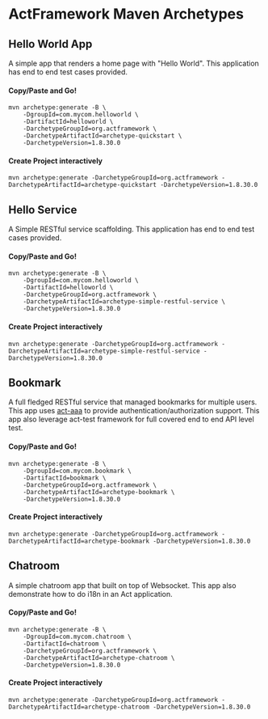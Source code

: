 # ActFramework Maven Archetypes

## Hello World App

A simple app that renders a home page with "Hello World". This application has end to end test cases provided. 

#### Copy/Paste and Go!

```
mvn archetype:generate -B \
    -DgroupId=com.mycom.helloworld \
    -DartifactId=helloworld \
    -DarchetypeGroupId=org.actframework \
    -DarchetypeArtifactId=archetype-quickstart \
    -DarchetypeVersion=1.8.30.0
```

#### Create Project interactively

```
mvn archetype:generate -DarchetypeGroupId=org.actframework -DarchetypeArtifactId=archetype-quickstart -DarchetypeVersion=1.8.30.0
```

## Hello Service

A Simple RESTful service scaffolding. This application has end to end test cases provided.

#### Copy/Paste and Go!

```
mvn archetype:generate -B \
    -DgroupId=com.mycom.helloworld \
    -DartifactId=helloworld \
    -DarchetypeGroupId=org.actframework \
    -DarchetypeArtifactId=archetype-simple-restful-service \
    -DarchetypeVersion=1.8.30.0
```

#### Create Project interactively

```
mvn archetype:generate -DarchetypeGroupId=org.actframework -DarchetypeArtifactId=archetype-simple-restful-service -DarchetypeVersion=1.8.30.0
```

## Bookmark

A full fledged RESTful service that managed bookmarks for multiple users. This app uses 
[act-aaa](https://github.com/actframework/act-aaa-plugin) to provide authentication/authorization support. This app also
leverage act-test framework for full covered end to end API level test.

#### Copy/Paste and Go!

```
mvn archetype:generate -B \
    -DgroupId=com.mycom.bookmark \
    -DartifactId=bookmark \
    -DarchetypeGroupId=org.actframework \
    -DarchetypeArtifactId=archetype-bookmark \
    -DarchetypeVersion=1.8.30.0
```

#### Create Project interactively

```
mvn archetype:generate -DarchetypeGroupId=org.actframework -DarchetypeArtifactId=archetype-bookmark -DarchetypeVersion=1.8.30.0
```

## Chatroom

A simple chatroom app that built on top of Websocket. This app also demonstrate how to do i18n in an Act application.

#### Copy/Paste and Go!

```
mvn archetype:generate -B \
    -DgroupId=com.mycom.chatroom \
    -DartifactId=chatroom \
    -DarchetypeGroupId=org.actframework \
    -DarchetypeArtifactId=archetype-chatroom \
    -DarchetypeVersion=1.8.30.0
```

#### Create Project interactively

```
mvn archetype:generate -DarchetypeGroupId=org.actframework -DarchetypeArtifactId=archetype-chatroom -DarchetypeVersion=1.8.30.0
```


